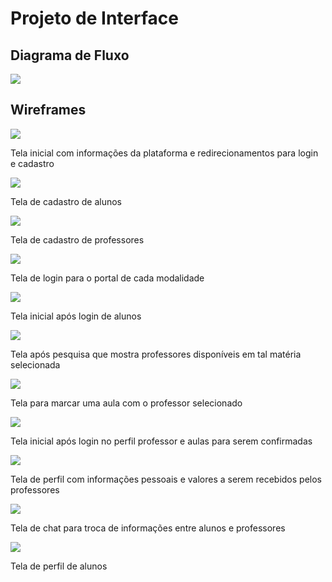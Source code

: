
# Projeto de Interface

## Diagrama de Fluxo

<img src="img/diagrama-de-casos.png">

## Wireframes

<img src ="img/Tela inicial.png">

Tela inicial com informações da plataforma e redirecionamentos para login e cadastro

<img src="img/cadastro_aluno.png">

Tela de cadastro de alunos

<img src="img/cadastro_professor.png">

Tela de cadastro de professores

<img src="img/login.png">

Tela de login para o portal de cada modalidade

<img src="img/portal_aluno.png">

Tela inicial após login de alunos

<img src="img/pesquisar_professor.png">

Tela após pesquisa que mostra professores disponíveis em tal matéria selecionada

<img src="img/marcar_aula.png">

Tela para marcar uma aula com o professor selecionado

<img src="img/portal_professor.png">

Tela inicial após login no perfil professor e aulas para serem confirmadas

<img src="img/perfil_professor.png">

Tela de perfil com informações pessoais e valores a serem recebidos pelos professores

<img src="img/chat.png">

Tela de chat para troca de informações entre alunos e professores

<img src="img/perfil.png">

Tela de perfil de alunos
